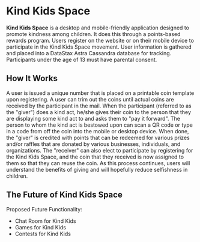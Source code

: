 # <strong>Kind Kids Space</strong>
<strong>Kind Kids Space</strong> is a desktop and mobile-friendly application designed to promote kindness among children. It does this through a points-based rewards program. Users register on the website or on their mobile device to participate in the Kind Kids Space movement. User information is gathered and placed into a DataStax Astra Cassandra database for tracking. Participants under the age of 13 must have parental consent.

## <strong>How It Works</strong>
A user is issued a unique number that is placed on a printable coin template upon registering. A user can trim out the coins until actual coins are received by the participant in the mail. When the participant (referred to as the "giver") does a kind act, he/she gives their coin to the person that they are displaying some kind act to and asks them to "pay it forward". The person to whom the kind act is bestowed upon can scan a QR code or type in a code from off the coin into the mobile or desktop device. When done, the "giver" is credited with points that can be redeemed for various prizes and/or raffles that are donated by various businesses, individuals, and organizations. The "receiver" can also elect to participate by registering for the Kind Kids Space, and the coin that they received is now assigned to them so that they can reuse the coin. As this process continues, users will understand the benefits of giving and will hopefully reduce selfishness in children.

## <strong>The Future of Kind Kids Space</strong>
Proposed Future Functionality:
<ul><li>Chat Room for Kind Kids
  <li>Games for Kind Kids
    <li>Contests for Kind Kids
      </ul>
